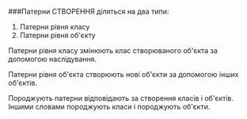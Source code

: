 ###Патерни СТВОРЕННЯ діляться на два типи:

 1. Патерни рівня класу
 2. Патерни рівня об'єкту
 
Патерни рівня класу змінюють клас створюваного об'єкта за допомогою наслідування.

Патерни рівня об'єкта створюють нові об'єкти за допомогою інших об'єктів.

Породжують патерни відповідають за створення класів і об'єктів. Іншими словами породжують класи і породжують об'єкти.
